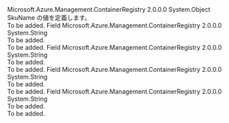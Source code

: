 <Type Name="SkuName" FullName="Microsoft.Azure.Management.ContainerRegistry.Models.SkuName">
  <TypeSignature Language="C#" Value="public static class SkuName" />
  <TypeSignature Language="ILAsm" Value=".class public auto ansi abstract sealed beforefieldinit SkuName extends System.Object" />
  <TypeSignature Language="DocId" Value="T:Microsoft.Azure.Management.ContainerRegistry.Models.SkuName" />
  <TypeSignature Language="VB.NET" Value="Public Class SkuName" />
  <TypeSignature Language="F#" Value="type SkuName = class" />
  <AssemblyInfo>
    <AssemblyName>Microsoft.Azure.Management.ContainerRegistry</AssemblyName>
    <AssemblyVersion>2.0.0.0</AssemblyVersion>
  </AssemblyInfo>
  <Base>
    <BaseTypeName>System.Object</BaseTypeName>
  </Base>
  <Interfaces />
  <Docs>
    <summary>
            SkuName の値を定義します。
            </summary>
    <remarks>To be added.</remarks>
  </Docs>
  <Members>
    <Member MemberName="Basic">
      <MemberSignature Language="C#" Value="public const string Basic;" />
      <MemberSignature Language="ILAsm" Value=".field public static literal string Basic" />
      <MemberSignature Language="DocId" Value="F:Microsoft.Azure.Management.ContainerRegistry.Models.SkuName.Basic" />
      <MemberSignature Language="VB.NET" Value="Public Const Basic As String " />
      <MemberSignature Language="F#" Value="val mutable Basic : string" Usage="Microsoft.Azure.Management.ContainerRegistry.Models.SkuName.Basic" />
      <MemberType>Field</MemberType>
      <AssemblyInfo>
        <AssemblyName>Microsoft.Azure.Management.ContainerRegistry</AssemblyName>
        <AssemblyVersion>2.0.0.0</AssemblyVersion>
      </AssemblyInfo>
      <ReturnValue>
        <ReturnType>System.String</ReturnType>
      </ReturnValue>
      <Docs>
        <summary>To be added.</summary>
        <remarks>To be added.</remarks>
      </Docs>
    </Member>
    <Member MemberName="Classic">
      <MemberSignature Language="C#" Value="public const string Classic;" />
      <MemberSignature Language="ILAsm" Value=".field public static literal string Classic" />
      <MemberSignature Language="DocId" Value="F:Microsoft.Azure.Management.ContainerRegistry.Models.SkuName.Classic" />
      <MemberSignature Language="VB.NET" Value="Public Const Classic As String " />
      <MemberSignature Language="F#" Value="val mutable Classic : string" Usage="Microsoft.Azure.Management.ContainerRegistry.Models.SkuName.Classic" />
      <MemberType>Field</MemberType>
      <AssemblyInfo>
        <AssemblyName>Microsoft.Azure.Management.ContainerRegistry</AssemblyName>
        <AssemblyVersion>2.0.0.0</AssemblyVersion>
      </AssemblyInfo>
      <ReturnValue>
        <ReturnType>System.String</ReturnType>
      </ReturnValue>
      <Docs>
        <summary>To be added.</summary>
        <remarks>To be added.</remarks>
      </Docs>
    </Member>
    <Member MemberName="Premium">
      <MemberSignature Language="C#" Value="public const string Premium;" />
      <MemberSignature Language="ILAsm" Value=".field public static literal string Premium" />
      <MemberSignature Language="DocId" Value="F:Microsoft.Azure.Management.ContainerRegistry.Models.SkuName.Premium" />
      <MemberSignature Language="VB.NET" Value="Public Const Premium As String " />
      <MemberSignature Language="F#" Value="val mutable Premium : string" Usage="Microsoft.Azure.Management.ContainerRegistry.Models.SkuName.Premium" />
      <MemberType>Field</MemberType>
      <AssemblyInfo>
        <AssemblyName>Microsoft.Azure.Management.ContainerRegistry</AssemblyName>
        <AssemblyVersion>2.0.0.0</AssemblyVersion>
      </AssemblyInfo>
      <ReturnValue>
        <ReturnType>System.String</ReturnType>
      </ReturnValue>
      <Docs>
        <summary>To be added.</summary>
        <remarks>To be added.</remarks>
      </Docs>
    </Member>
    <Member MemberName="Standard">
      <MemberSignature Language="C#" Value="public const string Standard;" />
      <MemberSignature Language="ILAsm" Value=".field public static literal string Standard" />
      <MemberSignature Language="DocId" Value="F:Microsoft.Azure.Management.ContainerRegistry.Models.SkuName.Standard" />
      <MemberSignature Language="VB.NET" Value="Public Const Standard As String " />
      <MemberSignature Language="F#" Value="val mutable Standard : string" Usage="Microsoft.Azure.Management.ContainerRegistry.Models.SkuName.Standard" />
      <MemberType>Field</MemberType>
      <AssemblyInfo>
        <AssemblyName>Microsoft.Azure.Management.ContainerRegistry</AssemblyName>
        <AssemblyVersion>2.0.0.0</AssemblyVersion>
      </AssemblyInfo>
      <ReturnValue>
        <ReturnType>System.String</ReturnType>
      </ReturnValue>
      <Docs>
        <summary>To be added.</summary>
        <remarks>To be added.</remarks>
      </Docs>
    </Member>
  </Members>
</Type>